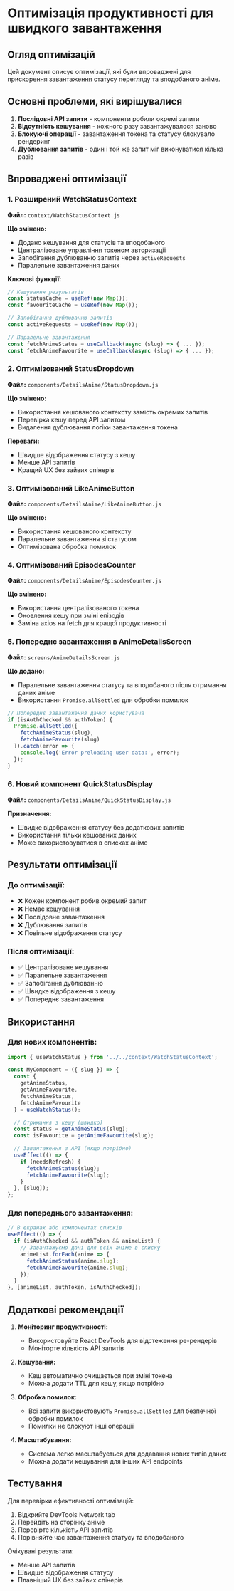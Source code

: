 # Оптимізація продуктивності для швидкого завантаження

## Огляд оптимізацій

Цей документ описує оптимізації, які були впроваджені для прискорення завантаження статусу перегляду та вподобаного аніме.

## Основні проблеми, які вирішувалися

1. **Послідовні API запити** - компоненти робили окремі запити
2. **Відсутність кешування** - кожного разу завантажувалося заново
3. **Блокуючі операції** - завантаження токена та статусу блокувало рендеринг
4. **Дублювання запитів** - один і той же запит міг виконуватися кілька разів

## Впроваджені оптимізації

### 1. Розширений WatchStatusContext

**Файл:** `context/WatchStatusContext.js`

**Що змінено:**
- Додано кешування для статусів та вподобаного
- Централізоване управління токеном авторизації
- Запобігання дублюванню запитів через `activeRequests`
- Паралельне завантаження даних

**Ключові функції:**
```javascript
// Кешування результатів
const statusCache = useRef(new Map());
const favouriteCache = useRef(new Map());

// Запобігання дублюванню запитів
const activeRequests = useRef(new Map());

// Паралельне завантаження
const fetchAnimeStatus = useCallback(async (slug) => { ... });
const fetchAnimeFavourite = useCallback(async (slug) => { ... });
```

### 2. Оптимізований StatusDropdown

**Файл:** `components/DetailsAnime/StatusDropdown.js`

**Що змінено:**
- Використання кешованого контексту замість окремих запитів
- Перевірка кешу перед API запитом
- Видалення дублювання логіки завантаження токена

**Переваги:**
- Швидше відображення статусу з кешу
- Менше API запитів
- Кращий UX без зайвих спінерів

### 3. Оптимізований LikeAnimeButton

**Файл:** `components/DetailsAnime/LikeAnimeButton.js`

**Що змінено:**
- Використання кешованого контексту
- Паралельне завантаження зі статусом
- Оптимізована обробка помилок

### 4. Оптимізований EpisodesCounter

**Файл:** `components/DetailsAnime/EpisodesCounter.js`

**Що змінено:**
- Використання централізованого токена
- Оновлення кешу при зміні епізодів
- Заміна axios на fetch для кращої продуктивності

### 5. Попереднє завантаження в AnimeDetailsScreen

**Файл:** `screens/AnimeDetailsScreen.js`

**Що додано:**
- Паралельне завантаження статусу та вподобаного після отримання даних аніме
- Використання `Promise.allSettled` для обробки помилок

```javascript
// Попереднє завантаження даних користувача
if (isAuthChecked && authToken) {
  Promise.allSettled([
    fetchAnimeStatus(slug),
    fetchAnimeFavourite(slug)
  ]).catch(error => {
    console.log('Error preloading user data:', error);
  });
}
```

### 6. Новий компонент QuickStatusDisplay

**Файл:** `components/DetailsAnime/QuickStatusDisplay.js`

**Призначення:**
- Швидке відображення статусу без додаткових запитів
- Використання тільки кешованих даних
- Може використовуватися в списках аніме

## Результати оптимізації

### До оптимізації:
- ❌ Кожен компонент робив окремий запит
- ❌ Немає кешування
- ❌ Послідовне завантаження
- ❌ Дублювання запитів
- ❌ Повільне відображення статусу

### Після оптимізації:
- ✅ Централізоване кешування
- ✅ Паралельне завантаження
- ✅ Запобігання дублюванню
- ✅ Швидке відображення з кешу
- ✅ Попереднє завантаження

## Використання

### Для нових компонентів:

```javascript
import { useWatchStatus } from '../../context/WatchStatusContext';

const MyComponent = ({ slug }) => {
  const { 
    getAnimeStatus, 
    getAnimeFavourite, 
    fetchAnimeStatus, 
    fetchAnimeFavourite 
  } = useWatchStatus();

  // Отримання з кешу (швидко)
  const status = getAnimeStatus(slug);
  const isFavourite = getAnimeFavourite(slug);

  // Завантаження з API (якщо потрібно)
  useEffect(() => {
    if (needsRefresh) {
      fetchAnimeStatus(slug);
      fetchAnimeFavourite(slug);
    }
  }, [slug]);
};
```

### Для попереднього завантаження:

```javascript
// В екранах або компонентах списків
useEffect(() => {
  if (isAuthChecked && authToken && animeList) {
    // Завантажуємо дані для всіх аніме в списку
    animeList.forEach(anime => {
      fetchAnimeStatus(anime.slug);
      fetchAnimeFavourite(anime.slug);
    });
  }
}, [animeList, authToken, isAuthChecked]);
```

## Додаткові рекомендації

1. **Моніторинг продуктивності:**
   - Використовуйте React DevTools для відстеження ре-рендерів
   - Моніторте кількість API запитів

2. **Кешування:**
   - Кеш автоматично очищається при зміні токена
   - Можна додати TTL для кешу, якщо потрібно

3. **Обробка помилок:**
   - Всі запити використовують `Promise.allSettled` для безпечної обробки помилок
   - Помилки не блокуют інші операції

4. **Масштабування:**
   - Система легко масштабується для додавання нових типів даних
   - Можна додати кешування для інших API endpoints

## Тестування

Для перевірки ефективності оптимізацій:

1. Відкрийте DevTools Network tab
2. Перейдіть на сторінку аніме
3. Перевірте кількість API запитів
4. Порівняйте час завантаження статусу та вподобаного

Очікувані результати:
- Менше API запитів
- Швидше відображення статусу
- Плавніший UX без зайвих спінерів
